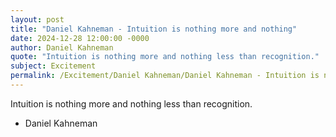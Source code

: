 ```yaml
---
layout: post
title: "Daniel Kahneman - Intuition is nothing more and nothing"
date: 2024-12-28 12:00:00 -0000
author: Daniel Kahneman
quote: "Intuition is nothing more and nothing less than recognition."
subject: Excitement
permalink: /Excitement/Daniel Kahneman/Daniel Kahneman - Intuition is nothing more and nothing
---
```


Intuition is nothing more and nothing less than recognition.

- Daniel Kahneman
